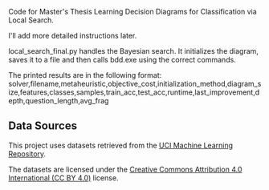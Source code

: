 Code for Master's Thesis Learning Decision Diagrams for Classification via Local Search.

I'll add more detailed instructions later.

local_search_final.py handles the Bayesian search. It initializes the diagram, saves it to a file and then calls bdd.exe using the correct commands.

The printed results are in the following format:
solver,filename,metaheuristic,objective_cost,initialization_method,diagram_size,features,classes,samples,train_acc,test_acc,runtime,last_improvement,depth,question_length,avg_frag

## Data Sources

This project uses datasets retrieved from the [UCI Machine Learning Repository](https://archive.ics.uci.edu/ml/index.php).

The datasets are licensed under the [Creative Commons Attribution 4.0 International (CC BY 4.0)](https://creativecommons.org/licenses/by/4.0/) license.
